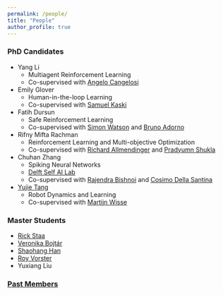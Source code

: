 ```yaml
---
permalink: /people/
title: "People"
author_profile: true
---
```

### PhD Candidates

- Yang Li 
  - Multiagent Reinforcement Learning
  - Co-supervised with [Angelo Cangelosi](https://www.research.manchester.ac.uk/portal/angelo.cangelosi.html)
- Emily Glover
  - Human-in-the-loop Learning
  - Co-supervised with [Samuel Kaski](https://www.research.manchester.ac.uk/portal/samuel.kaski.html)
- Fatih Dursun 
  - Safe Reinforcement Learning
  - Co-supervised with [Simon Watson](https://www.research.manchester.ac.uk/portal/simon.watson.html) and [Bruno Adorno](https://www.research.manchester.ac.uk/portal/bruno.adorno.html)
- Rifny Mifta Rachman
  - Reinforcement Learning and Multi-objective Optimization
  - Co-supervised with [Richard Allmendinger](https://www.research.manchester.ac.uk/portal/richard.allmendinger.html) and [Pradyumn Shukla](https://www.research.manchester.ac.uk/portal/pradyumn.shukla.html)
- Chuhan Zhang 
  - Spiking Neural Networks
  - [Delft Self AI Lab](https://www.tudelft.nl/ai/self-lab?languageSelect=UK&searchCriteria[0][key]=keywords&searchCriteria[0][values][]=SELFLab&searchCriteria[1][key]=Resultsperpage&searchCriteria[1][values][]=50)
  - Co-supervised with [Rajendra Bishnoi](https://www.tudelft.nl/en/eemcs/the-faculty/departments/quantum-computer-engineering/sections/computer-engineering/staff/rajendra-bishnoi) and [Cosimo Della Santina](https://www.tudelft.nl/staff/c.dellasantina/?cHash=6a7f063abd53b619a886cf2f9c6e06be)
- [Yujie Tang](https://scholar.google.com/citations?user=wCc_YsUAAAAJ&hl=zh-CN)
  - Robot Dynamics and Learning
  - Co-supervised with [Martijn Wisse](https://www.tudelft.nl/staff/m.wisse/?cHash=41274e0e3907f9c9121d467c295c6c4d)


### Master Students
* [Rick Staa](https://www.linkedin.com/in/rickstaa/?originalSubdomain=nl)
* [Veronika Bojtár](https://www.linkedin.com/in/veronika-bojt%C3%A1r-61b87a15b/?originalSubdomain=hu)
* [Shaohang Han](https://www.linkedin.com/in/shaohang-han-970747192/?originalSubdomain=cn)
* [Roy Vorster](https://www.linkedin.com/in/roy-vorster-8a00b1133/)
* Yuxiang Liu

### [Past Members](https://panweihit.github.io/people/past)


